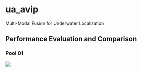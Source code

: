 # ua_avip
Multi-Modal Fusion for Underwater Localization

## Performance Evaluation and Comparison
### Pool 01
![](https://myoctocat.com/assets/images/base-octocat.svg)
